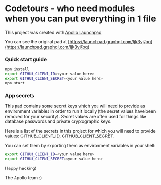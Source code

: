 # Codetours - who need modules when you can put everything in 1 file



This project was created with [Apollo Launchpad](https://launchpad.graphql.com)

You can see the original pad at [https://launchpad.graphql.com/ljk3vj7pq](https://launchpad.graphql.com/ljk3vj7pq)

### Quick start guide

```bash
npm install
export GITHUB_CLIENT_ID=<your value here>
export GITHUB_CLIENT_SECRET=<your value here>
npm start
```


### App secrets

This pad contains some secret keys which you will need to provide as environment variables in order to run it locally (the secret values have been removed for your security). Secret values are often used for things like database passwords and private cryptographic keys.

Here is a list of the secrets in this project for which you will need to provide values: GITHUB_CLIENT_ID, GITHUB_CLIENT_SECRET.

You can set them by exporting them as environment variables in your shell: 

```sh
export GITHUB_CLIENT_ID=<your value here>
export GITHUB_CLIENT_SECRET=<your value here>
```


Happy hacking!

The Apollo team :)
